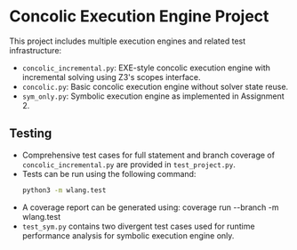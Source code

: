 # Concolic Execution Engine Project

This project includes multiple execution engines and related test infrastructure:

- `concolic_incremental.py`: EXE-style concolic execution engine with incremental solving using Z3's scopes interface.
- `concolic.py`: Basic concolic execution engine without solver state reuse.
- `sym_only.py`: Symbolic execution engine as implemented in Assignment 2.

## Testing

- Comprehensive test cases for full statement and branch coverage of `concolic_incremental.py` are provided in `test_project.py`.
- Tests can be run using the following command:
  ```bash
  python3 -m wlang.test
- A coverage report can be generated using: coverage run --branch -m wlang.test
- `test_sym.py` contains two divergent test cases used for runtime performance analysis for symbolic execution engine only.
